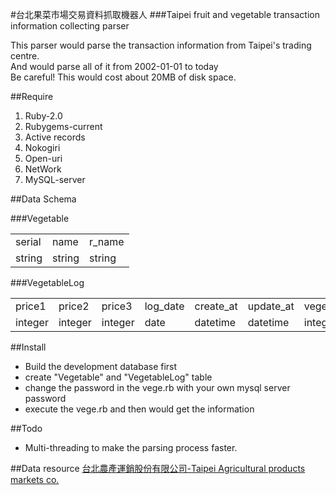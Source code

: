 #台北果菜市場交易資料抓取機器人
###Taipei fruit and vegetable transaction information collecting parser

This parser would parse the transaction information from Taipei's trading centre.<br>
And would parse all of it from 2002-01-01 to today<br>
Be careful! This would cost about 20MB of disk space.<br>


##Require

1. Ruby-2.0<br>
2. Rubygems-current<br>
3. Active records<br>
4. Nokogiri<br>
5. Open-uri<br>
6. NetWork<br>
7. MySQL-server<br>

##Data Schema

###Vegetable
  <table>
     <tr> 
        <td>serial</td><td>name</td><td>r_name</td>
     </tr>
    <tr>
       <td>string</td><td>string</td><td>string</td>
    </tr>

  </table>

###VegetableLog
  <table>
    <tr>
      <td>price1</td><td>price2</td><td>price3</td><td>log_date</td><td>create_at</td><td>update_at</td><td>vegetable_id</td>
    </tr>
    <tr>
      <td>integer</td><td>integer</td><td>integer</td><td>date</td><td>datetime</td><td>datetime</td><td>integer</td>
    </tr>
  </table>

##Install

* Build the development database first<br>
* create "Vegetable" and "VegetableLog" table<br>
* change the password in the vege.rb with your own mysql server password<br>
* execute the vege.rb and then would get the information<br>

##Todo

* Multi-threading to make the parsing process faster.<br>


##Data resource
[台北農產運銷股份有限公司-Taipei Agricultural products markets co.](http://www.tapmc.com.tw/tapmc_new16/index.html)
